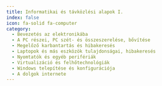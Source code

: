 ```yaml
---
title: Informatikai és távközlési alapok I.
index: false
icon: fa-solid fa-computer
category:
  - Bevezetés az elektronikába
  - A PC részei, PC szét- és összeszerelése, bővítése
  - Megelőző karbantartás és hibakeresés
  - Laptopok és más eszközök tulajdonságai, hibakeresés
  - Nyomtatók és egyéb perifériák
  - Virtualizáció és felhőtechnológiák
  - Windows telepítése és konfigurációja
  - A dolgok internete
---
```

